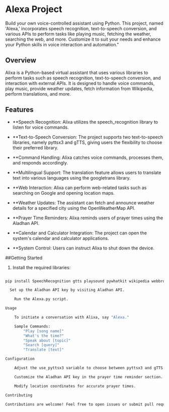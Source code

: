 # Alexa Project
Build your own voice-controlled assistant using Python. This project, named 'Alexa,' incorporates speech recognition, text-to-speech conversion, and various APIs to perform tasks like playing music, fetching the weather, searching the web, and more. Customize it to suit your needs and enhance your Python skills in voice interaction and automation."


## Overview

Alixa is a Python-based virtual assistant that uses various libraries to perform tasks such as speech recognition, text-to-speech conversion, and interaction with external APIs. It is designed to handle voice commands, play music, provide weather updates, fetch information from Wikipedia, perform translations, and more.

## Features

- **Speech Recognition: Alixa utilizes the speech_recognition library to listen for voice commands.

- **Text-to-Speech Conversion: The project supports two text-to-speech libraries, namely pyttsx3 and gTTS, giving users the flexibility to choose their preferred library.

- **Command Handling: Alixa catches voice commands, processes them, and responds accordingly.

- **Multilingual Support: The translation feature allows users to translate text into various languages using the googletrans library.

- **Web Interaction: Alixa can perform web-related tasks such as searching on Google and opening location maps.

- **Weather Updates: The assistant can fetch and announce weather details for a specified city using the OpenWeatherMap API.

- **Prayer Time Reminders: Alixa reminds users of prayer times using the Aladhan API.

- **Calendar and Calculator Integration: The project can open the system's calendar and calculator applications.

- **System Control: Users can instruct Alixa to shut down the device.

##Getting Started

1. Install the required libraries:

```bash

pip install SpeechRecognition gtts playsound pywhatkit wikipedia webbrowser requests pyttsx3 googletrans==4.0.0-rc1

  Set up the Aladhan API key by visiting Aladhan API.

    Run the Alexa.py script.

Usage

    To initiate a conversation with Alixa, say "Alexa."

    Sample Commands:
        "Play [song name]"
        "What's the time?"
        "Speak about [topic]"
        "Search [query]"
        "Translate [text]"

Configuration

    Adjust the use_pyttsx3 variable to choose between pyttsx3 and gTTS for text-to-speech.

    Customize the Aladhan API key in the prayer time reminder section.

    Modify location coordinates for accurate prayer times.

Contributing

Contributions are welcome! Feel free to open issues or submit pull requests to enhance Alixa.
